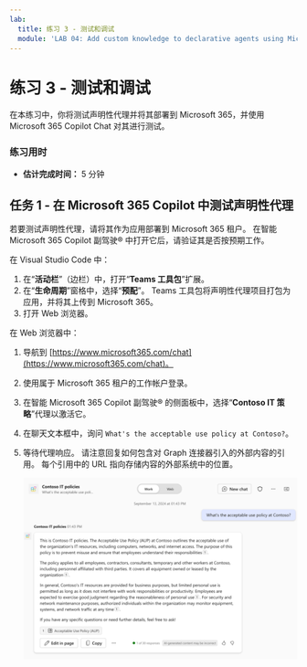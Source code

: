 ```yaml
---
lab:
  title: 练习 3 - 测试和调试
  module: 'LAB 04: Add custom knowledge to declarative agents using Microsoft Graph connectors and Visual Studio Code'
---
```


# 练习 3 - 测试和调试

在本练习中，你将测试声明性代理并将其部署到 Microsoft 365，并使用 Microsoft 365 Copilot Chat 对其进行测试。

### 练习用时

- **估计完成时间：** 5 分钟

## 任务 1 - 在 Microsoft 365 Copilot 中测试声明性代理

若要测试声明性代理，请将其作为应用部署到 Microsoft 365 租户。 在智能 Microsoft 365 Copilot 副驾驶® 中打开它后，请验证其是否按预期工作。

在 Visual Studio Code 中：

1. 在“**活动栏**”（边栏）中，打开“**Teams 工具包**”扩展。
1. 在“**生命周期**”窗格中，选择“**预配**”。 Teams 工具包将声明性代理项目打包为应用，并将其上传到 Microsoft 365。
1. 打开 Web 浏览器。

在 Web 浏览器中：

1. 导航到 [https://www.microsoft365.com/chat](https://www.microsoft365.com/chat)。
1. 使用属于 Microsoft 365 租户的工作帐户登录。
1. 在智能 Microsoft 365 Copilot 副驾驶® 的侧面板中，选择“**Contoso IT 策略**”代理以激活它。
1. 在聊天文本框中，询问 `What's the acceptable use policy at Contoso?`。
1. 等待代理响应。 请注意回复如何包含对 Graph 连接器引入的外部内容的引用。 每个引用中的 URL 指向存储内容的外部系统中的位置。

    ![智能 Microsoft 365 Copilot 副驾驶® 响应用户的提示的屏幕截图。](../media/LAB_04/3-copilot-response.png)